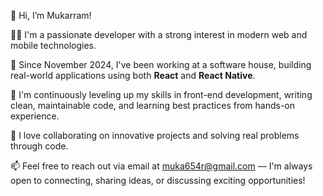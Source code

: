 👋 Hi, I’m Mukarram!

👨‍💻 I'm a passionate developer with a strong interest in modern web and mobile technologies.

💼 Since November 2024, I've been working at a software house, building real-world applications using both **React** and **React Native**.

🚀 I'm continuously leveling up my skills in front-end development, writing clean, maintainable code, and learning best practices from hands-on experience.

🤝 I love collaborating on innovative projects and solving real problems through code.

📫 Feel free to reach out via email at muka654r@gmail.com — I'm always open to connecting, sharing ideas, or discussing exciting opportunities!



<!---
Mukarram685/Mukarram685 is a ✨ special ✨ repository because its `README.md` (this file) appears on your GitHub profile.
You can click the Preview link to take a look at your changes.
--->
